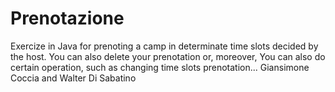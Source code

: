 # Prenotazione
Exercize in Java for prenoting a camp in determinate time slots decided by the host.
You can also delete your prenotation or, moreover, You can also do certain operation, such as
changing time slots prenotation...
Giansimone Coccia and Walter Di Sabatino

